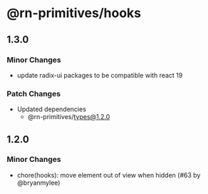 # @rn-primitives/hooks

## 1.3.0

### Minor Changes

- update radix-ui packages to be compatible with react 19

### Patch Changes

- Updated dependencies
  - @rn-primitives/types@1.2.0

## 1.2.0

### Minor Changes

- chore(hooks): move element out of view when hidden (#63 by @bryanmylee)
